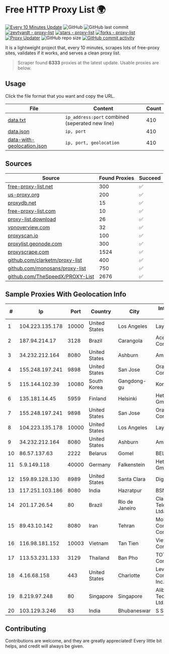 
# Free HTTP Proxy List 🌍

[![Every 10 Minutes Update](https://github.com/mertguvencli/http-proxy-list/actions/workflows/main.yml/badge.svg?branch=main)](https://github.com/mertguvencli/http-proxy-list/actions/workflows/main.yml)
![GitHub](https://img.shields.io/github/license/mertguvencli/http-proxy-list)
![GitHub last commit](https://img.shields.io/github/last-commit/mertguvencli/http-proxy-list)
[![zevtyardt - proxy-list](https://img.shields.io/static/v1?label=zevtyardt&message=proxy-list&color=blue&logo=github)](https://github.com/zevtyardt/proxy-list "Go to GitHub repo")
[![stars - proxy-list](https://img.shields.io/github/stars/zevtyardt/proxy-list?style=social)](https://github.com/zevtyardt/proxy-list)
[![forks - proxy-list](https://img.shields.io/github/forks/zevtyardt/proxy-list?style=social)](https://github.com/zevtyardt/proxy-list)
[![Proxy Updater](https://github.com/zevtyardt/proxy-list/workflows/Proxy%20Updater/badge.svg)](https://github.com/zevtyardt/proxy-list/actions?query=workflow:"Proxy+Updater")
![GitHub repo size](https://img.shields.io/github/repo-size/zevtyardt/proxy-list)
[![GitHub commit activity](https://img.shields.io/github/commit-activity/m/zevtyardt/proxy-list?logo=commits)](https://github.com/zevtyardt/proxy-list/commits/main)

It is a lightweight project that, every 10 minutes, scrapes lots of free-proxy sites, validates if it works, and serves a clean proxy list.

> Scraper found **6333** proxies at the latest update. Usable proxies are below.

## Usage

Click the file format that you want and copy the URL.

|File|Content|Count|
|----|-------|-----|
|[data.txt](https://raw.githubusercontent.com/mertguvencli/http-proxy-list/main/proxy-list/data.txt)|`ip_address:port` combined (seperated new line)|410|
|[data.json](https://raw.githubusercontent.com/mertguvencli/http-proxy-list/main/proxy-list/data.json)|`ip, port`|410|
|[data-with-geolocation.json](https://raw.githubusercontent.com/mertguvencli/http-proxy-list/main/proxy-list/data-with-geolocation.json)|`ip, port, geolocation`|410|

## Sources

|Source|Found Proxies|Succeed|
|------|-------------|-------|
|[free-proxy-list.net](https://free-proxy-list.net)|300|✅|
|[us-proxy.org](https://www.us-proxy.org)|200|✅|
|[proxydb.net](http://proxydb.net)|15|✅|
|[free-proxy-list.com](https://free-proxy-list.com/?page=&port=&type%5B%5D=http&type%5B%5D=https&up_time=0&search=Search)|10|✅|
|[proxy-list.download](https://www.proxy-list.download/HTTP)|26|✅|
|[vpnoverview.com](https://vpnoverview.com/privacy/anonymous-browsing/free-proxy-servers)|32|✅|
|[proxyscan.io](https://www.proxyscan.io)|100|✅|
|[proxylist.geonode.com](https://proxylist.geonode.com/api/proxy-list?limit=300&page=1&sort_by=lastChecked&sort_type=desc&protocols=http,https)|300|✅|
|[proxyscrape.com](https://api.proxyscrape.com/v2/?request=displayproxies&protocol=http&timeout=10000&country=all&ssl=all&anonymity=all)|1524|✅|
|[github.com/clarketm/proxy-list](https://raw.githubusercontent.com/clarketm/proxy-list/master/proxy-list-raw.txt)|400|✅|
|[github.com/monosans/proxy-list](https://raw.githubusercontent.com/monosans/proxy-list/main/proxies/http.txt)|750|✅|
|[github.com/TheSpeedX/PROXY-List](https://raw.githubusercontent.com/TheSpeedX/PROXY-List/master/http.txt)|2676|✅|


## Sample Proxies With Geolocation Info

|#|Ip|Port|Country|City|Internet Service Provider|
|-|--|----|-------|----|-------------------------|
|1|104.223.135.178|10000|United States|Los Angeles|LayerHost|
|2|187.94.214.17|3128|Brazil|Carangola|Acesse Comunica??o Ltda|
|3|34.232.212.164|8080|United States|Ashburn|Amazon.com, Inc.|
|4|155.248.197.241|9898|United States|San Jose|Oracle Corporation|
|5|115.144.102.39|10080|South Korea|Gangdong-gu|Korea Telecom|
|6|135.181.14.45|5959|Finland|Helsinki|Hetzner Online GmbH|
|7|155.248.197.241|9898|United States|San Jose|Oracle Corporation|
|8|104.223.135.178|10000|United States|Los Angeles|LayerHost|
|9|34.232.212.164|8080|United States|Ashburn|Amazon.com, Inc.|
|10|86.57.137.63|2222|Belarus|Gomel|BELPAK|
|11|5.9.149.118|40000|Germany|Falkenstein|Hetzner Online GmbH|
|12|159.89.128.130|8989|United States|Santa Clara|DigitalOcean, LLC|
|13|117.251.103.186|8080|India|Hazratpur|BSNL Internet|
|14|201.17.26.54|80|Brazil|Rio de Janeiro|Claro NXT Telecomunicacoes Ltda|
|15|89.43.10.142|8080|Iran|Tehran|Mobin Net Communication Company|
|16|116.98.181.152|10003|Vietnam|Tan Tien|Viettel Corporation|
|17|113.53.231.133|3129|Thailand|Ban Pho|TOT Public Company Limited|
|18|4.16.68.158|443|United States|Charlotte|Level 3 Communications, Inc.|
|19|8.219.97.248|80|Singapore|Singapore|Alibaba (US) Technology Co., Ltd.|
|20|103.129.3.246|83|India|Bhubaneswar|S S Cablenet|



## Contributing

Contributions are welcome, and they are greatly appreciated! Every
little bit helps, and credit will always be given.

